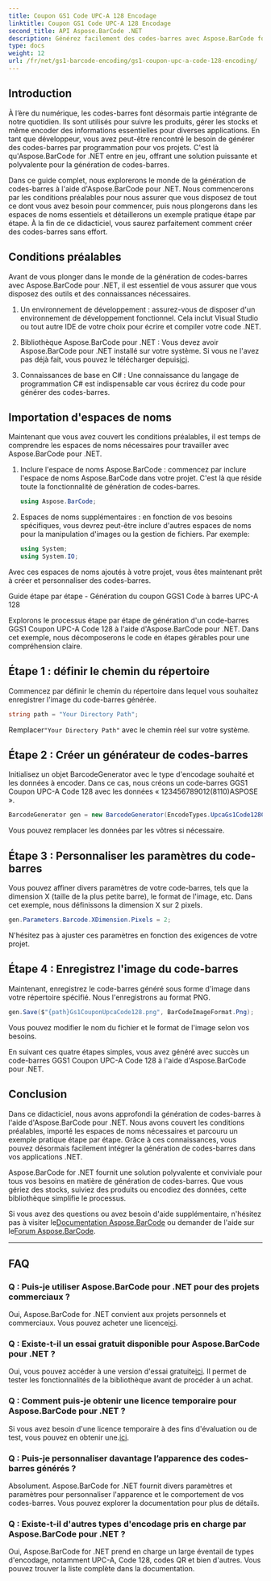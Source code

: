 ```yaml
---
title: Coupon GS1 Code UPC-A 128 Encodage
linktitle: Coupon GS1 Code UPC-A 128 Encodage
second_title: API Aspose.BarCode .NET
description: Générez facilement des codes-barres avec Aspose.BarCode for .NET - Votre solution complète de génération de codes-barres. Commencer aujourd'hui!
type: docs
weight: 12
url: /fr/net/gs1-barcode-encoding/gs1-coupon-upc-a-code-128-encoding/
---
```


## Introduction

À l’ère du numérique, les codes-barres font désormais partie intégrante de notre quotidien. Ils sont utilisés pour suivre les produits, gérer les stocks et même encoder des informations essentielles pour diverses applications. En tant que développeur, vous avez peut-être rencontré le besoin de générer des codes-barres par programmation pour vos projets. C'est là qu'Aspose.BarCode for .NET entre en jeu, offrant une solution puissante et polyvalente pour la génération de codes-barres.

Dans ce guide complet, nous explorerons le monde de la génération de codes-barres à l'aide d'Aspose.BarCode pour .NET. Nous commencerons par les conditions préalables pour nous assurer que vous disposez de tout ce dont vous avez besoin pour commencer, puis nous plongerons dans les espaces de noms essentiels et détaillerons un exemple pratique étape par étape. À la fin de ce didacticiel, vous saurez parfaitement comment créer des codes-barres sans effort.

## Conditions préalables

Avant de vous plonger dans le monde de la génération de codes-barres avec Aspose.BarCode pour .NET, il est essentiel de vous assurer que vous disposez des outils et des connaissances nécessaires.

1. Un environnement de développement : assurez-vous de disposer d'un environnement de développement fonctionnel. Cela inclut Visual Studio ou tout autre IDE de votre choix pour écrire et compiler votre code .NET.

2.  Bibliothèque Aspose.BarCode pour .NET : Vous devez avoir Aspose.BarCode pour .NET installé sur votre système. Si vous ne l'avez pas déjà fait, vous pouvez le télécharger depuis[ici](https://releases.aspose.com/barcode/net/).

3. Connaissances de base en C# : Une connaissance du langage de programmation C# est indispensable car vous écrirez du code pour générer des codes-barres.

## Importation d'espaces de noms

Maintenant que vous avez couvert les conditions préalables, il est temps de comprendre les espaces de noms nécessaires pour travailler avec Aspose.BarCode pour .NET.

1. Inclure l'espace de noms Aspose.BarCode : commencez par inclure l'espace de noms Aspose.BarCode dans votre projet. C'est là que réside toute la fonctionnalité de génération de codes-barres.

   ```csharp
   using Aspose.BarCode;
   ```

2. Espaces de noms supplémentaires : en fonction de vos besoins spécifiques, vous devrez peut-être inclure d'autres espaces de noms pour la manipulation d'images ou la gestion de fichiers. Par exemple:

   ```csharp
   using System;
   using System.IO;
   ```

Avec ces espaces de noms ajoutés à votre projet, vous êtes maintenant prêt à créer et personnaliser des codes-barres.

Guide étape par étape - Génération du coupon GGS1 Code à barres UPC-A 128

Explorons le processus étape par étape de génération d'un code-barres GGS1 Coupon UPC-A Code 128 à l'aide d'Aspose.BarCode pour .NET. Dans cet exemple, nous décomposerons le code en étapes gérables pour une compréhension claire.

## Étape 1 : définir le chemin du répertoire

Commencez par définir le chemin du répertoire dans lequel vous souhaitez enregistrer l'image du code-barres générée.

```csharp
string path = "Your Directory Path";
```

 Remplacer`"Your Directory Path"` avec le chemin réel sur votre système.

## Étape 2 : Créer un générateur de codes-barres

Initialisez un objet BarcodeGenerator avec le type d'encodage souhaité et les données à encoder. Dans ce cas, nous créons un code-barres GGS1 Coupon UPC-A Code 128 avec les données « 123456789012(8110)ASPOSE ».

```csharp
BarcodeGenerator gen = new BarcodeGenerator(EncodeTypes.UpcaGs1Code128Coupon, "123456789012(8110)ASPOSE");
```

Vous pouvez remplacer les données par les vôtres si nécessaire.

## Étape 3 : Personnaliser les paramètres du code-barres

Vous pouvez affiner divers paramètres de votre code-barres, tels que la dimension X (taille de la plus petite barre), le format de l'image, etc. Dans cet exemple, nous définissons la dimension X sur 2 pixels.

```csharp
gen.Parameters.Barcode.XDimension.Pixels = 2;
```

N'hésitez pas à ajuster ces paramètres en fonction des exigences de votre projet.

## Étape 4 : Enregistrez l'image du code-barres

Maintenant, enregistrez le code-barres généré sous forme d'image dans votre répertoire spécifié. Nous l'enregistrons au format PNG.

```csharp
gen.Save($"{path}Gs1CouponUpcaCode128.png", BarCodeImageFormat.Png);
```

Vous pouvez modifier le nom du fichier et le format de l'image selon vos besoins.

En suivant ces quatre étapes simples, vous avez généré avec succès un code-barres GGS1 Coupon UPC-A Code 128 à l'aide d'Aspose.BarCode pour .NET.

## Conclusion

Dans ce didacticiel, nous avons approfondi la génération de codes-barres à l'aide d'Aspose.BarCode pour .NET. Nous avons couvert les conditions préalables, importé les espaces de noms nécessaires et parcouru un exemple pratique étape par étape. Grâce à ces connaissances, vous pouvez désormais facilement intégrer la génération de codes-barres dans vos applications .NET.

Aspose.BarCode for .NET fournit une solution polyvalente et conviviale pour tous vos besoins en matière de génération de codes-barres. Que vous gériez des stocks, suiviez des produits ou encodiez des données, cette bibliothèque simplifie le processus.

 Si vous avez des questions ou avez besoin d'aide supplémentaire, n'hésitez pas à visiter le[Documentation Aspose.BarCode](https://reference.aspose.com/barcode/net/) ou demander de l'aide sur le[Forum Aspose.BarCode](https://forum.aspose.com/c/barcode/13).

---

## FAQ

### Q : Puis-je utiliser Aspose.BarCode pour .NET pour des projets commerciaux ?
 Oui, Aspose.BarCode for .NET convient aux projets personnels et commerciaux. Vous pouvez acheter une licence[ici](https://purchase.aspose.com/buy).

### Q : Existe-t-il un essai gratuit disponible pour Aspose.BarCode pour .NET ?
Oui, vous pouvez accéder à une version d'essai gratuite[ici](https://releases.aspose.com/). Il permet de tester les fonctionnalités de la bibliothèque avant de procéder à un achat.

### Q : Comment puis-je obtenir une licence temporaire pour Aspose.BarCode pour .NET ?
 Si vous avez besoin d'une licence temporaire à des fins d'évaluation ou de test, vous pouvez en obtenir une.[ici](https://purchase.aspose.com/temporary-license/).

### Q : Puis-je personnaliser davantage l’apparence des codes-barres générés ?
Absolument. Aspose.BarCode for .NET fournit divers paramètres et paramètres pour personnaliser l'apparence et le comportement de vos codes-barres. Vous pouvez explorer la documentation pour plus de détails.

### Q : Existe-t-il d'autres types d'encodage pris en charge par Aspose.BarCode pour .NET ?
Oui, Aspose.BarCode for .NET prend en charge un large éventail de types d'encodage, notamment UPC-A, Code 128, codes QR et bien d'autres. Vous pouvez trouver la liste complète dans la documentation.